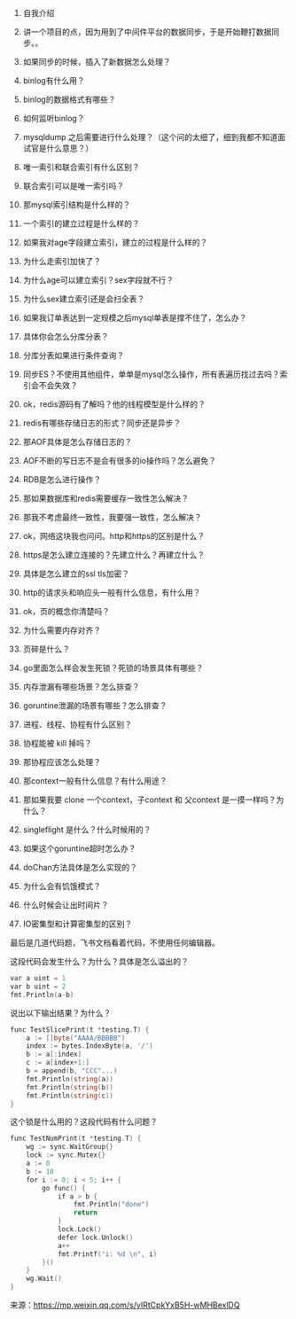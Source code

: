 1. 自我介绍
    
2. 讲一个项目的点，因为用到了中间件平台的数据同步，于是开始鞭打数据同步。。
    
3. 如果同步的时候，插入了新数据怎么处理？
    
4. binlog有什么用？
    
5. binlog的数据格式有哪些？
    
6. 如何监听binlog？
    
7. mysqldump 之后需要进行什么处理？（这个问的太细了，细到我都不知道面试官是什么意思？）
    
8. 唯一索引和联合索引有什么区别？
    
9. 联合索引可以是唯一索引吗？
    
10. 那mysql索引结构是什么样的？
    
11. 一个索引的建立过程是什么样的？
    
12. 如果我对age字段建立索引，建立的过程是什么样的？
    
13. 为什么走索引加快了？
    
14. 为什么age可以建立索引？sex字段就不行？
    
15. 为什么sex建立索引还是会扫全表？
    
16. 如果我订单表达到一定规模之后mysql单表是撑不住了，怎么办？
    
17. 具体你会怎么分库分表？
    
18. 分库分表如果进行条件查询？
    
19. 同步ES？不使用其他组件，单单是mysql怎么操作，所有表遍历找过去吗？索引会不会失效？
    
20. ok，redis源码有了解吗？他的线程模型是什么样的？
    
21. redis有哪些存储日志的形式？同步还是异步？
    
22. 那AOF具体是怎么存储日志的？
    
23. AOF不断的写日志不是会有很多的io操作吗？怎么避免？
    
24. RDB是怎么进行操作？
    
25. 那如果数据库和redis需要缓存一致性怎么解决？
    
26. 那我不考虑最终一致性，我要强一致性，怎么解决？
    
27. ok，网络这块我也问问。http和https的区别是什么？
    
28. https是怎么建立连接的？先建立什么？再建立什么？
    
29. 具体是怎么建立的ssl tls加密？
    
30. http的请求头和响应头一般有什么信息，有什么用？
    
31. ok，页的概念你清楚吗？
    
32. 为什么需要内存对齐？
    
33. 页碎是什么？
    
34. go里面怎么样会发生死锁？死锁的场景具体有哪些？
    
35. 内存泄漏有哪些场景？怎么排查？
    
36. goruntine泄漏的场景有哪些？怎么排查？
    
37. 进程、线程、协程有什么区别？
    
38. 协程能被 kill 掉吗？
    
39. 那协程应该怎么处理？
    
40. 那context一般有什么信息？有什么用途？
    
41. 那如果我要 clone 一个context，子context 和 父context 是一摸一样吗？为什么？
    
42. singleflight 是什么？什么时候用的？
    
43. 如果这个goruntine超时怎么办？
    
44. doChan方法具体是怎么实现的？
    
45. 为什么会有饥饿模式？
    
46. 什么时候会让出时间片？
    
47. IO密集型和计算密集型的区别？

最后是几道代码题，飞书文档看着代码，不使用任何编辑器。

这段代码会发生什么？为什么？具体是怎么溢出的？
```go
var a uint = 1   
var b uint = 2   
fmt.Println(a-b)
```

说出以下输出结果？为什么？
```go
func TestSlicePrint(t *testing.T) {    
	a := []byte("AAAA/BBBBB")    
	index := bytes.IndexByte(a, '/')    
	b := a[:index]    
	c := a[index+1:]    
	b = append(b, "CCC"...)    
	fmt.Println(string(a))    
	fmt.Println(string(b))    
	fmt.Println(string(c))   
}   
```

这个锁是什么用的？这段代码有什么问题？
```go
func TestNumPrint(t *testing.T) {    
	wg := sync.WaitGroup{}    
	lock := sync.Mutex{}    
	a := 0    
	b := 10    
	for i := 0; i < 5; i++ {     
		go func() {      
			if a > b {       
				fmt.Println("done")       
				return      
			}      
			lock.Lock()      
			defer lock.Unlock()      
			a++      
			fmt.Printf("i: %d \n", i)     
		}()    
	}    
	wg.Wait()   
}
```

来源：https://mp.weixin.qq.com/s/yIRtCpkYxB5H-wMHBexlDQ